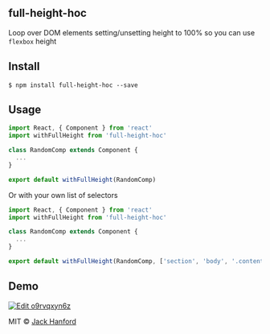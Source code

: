 ## full-height-hoc

Loop over DOM elements setting/unsetting height to 100% so you can use `flexbox` height

## Install

```
$ npm install full-height-hoc --save
```

## Usage

```js
import React, { Component } from 'react'
import withFullHeight from 'full-height-hoc'

class RandomComp extends Component {
  ...
}

export default withFullHeight(RandomComp)
```

Or with your own list of selectors
```js
import React, { Component } from 'react'
import withFullHeight from 'full-height-hoc'

class RandomComp extends Component {
  ...
}

export default withFullHeight(RandomComp, ['section', 'body', '.content', '#container'])
```


## Demo
[![Edit o9rvqxyn6z](https://codesandbox.io/static/img/play-codesandbox.svg)](https://codesandbox.io/s/o9rvqxyn6z)

MIT © [Jack Hanford](http://jackhanford.com)
